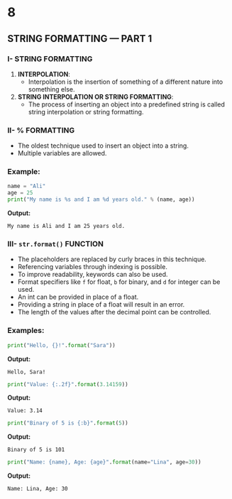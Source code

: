 # 8

## STRING FORMATTING — PART 1

### I- STRING FORMATTING

1. **INTERPOLATION**:
    - Interpolation is the insertion of something of a different nature into something else.
2. **STRING INTERPOLATION OR STRING FORMATTING**:
    - The process of inserting an object into a predefined string is called string interpolation or string formatting.

### II- % FORMATTING

- The oldest technique used to insert an object into a string.
- Multiple variables are allowed.

### Example:

```python
name = "Ali"
age = 25
print("My name is %s and I am %d years old." % (name, age))

```

**Output:**

```
My name is Ali and I am 25 years old.

```

### III- `str.format()` FUNCTION

- The placeholders are replaced by curly braces in this technique.
- Referencing variables through indexing is possible.
- To improve readability, keywords can also be used.
- Format specifiers like `f` for float, `b` for binary, and `d` for integer can be used.
- An int can be provided in place of a float.
- Providing a string in place of a float will result in an error.
- The length of the values after the decimal point can be controlled.

### Examples:

```python
print("Hello, {}!".format("Sara"))

```

**Output:**

```
Hello, Sara!

```

```python
print("Value: {:.2f}".format(3.14159))

```

**Output:**

```
Value: 3.14

```

```python
print("Binary of 5 is {:b}".format(5))

```

**Output:**

```
Binary of 5 is 101

```

```python
print("Name: {name}, Age: {age}".format(name="Lina", age=30))

```

**Output:**

```
Name: Lina, Age: 30

```
